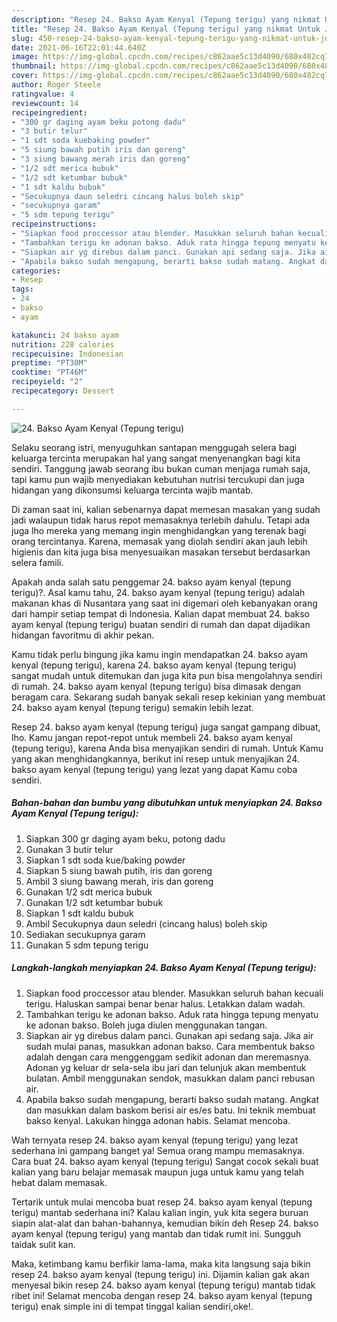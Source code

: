 ```yaml
---
description: "Resep 24. Bakso Ayam Kenyal (Tepung terigu) yang nikmat Untuk Jualan"
title: "Resep 24. Bakso Ayam Kenyal (Tepung terigu) yang nikmat Untuk Jualan"
slug: 450-resep-24-bakso-ayam-kenyal-tepung-terigu-yang-nikmat-untuk-jualan
date: 2021-06-16T22:01:44.640Z
image: https://img-global.cpcdn.com/recipes/c862aae5c13d4090/680x482cq70/24-bakso-ayam-kenyal-tepung-terigu-foto-resep-utama.jpg
thumbnail: https://img-global.cpcdn.com/recipes/c862aae5c13d4090/680x482cq70/24-bakso-ayam-kenyal-tepung-terigu-foto-resep-utama.jpg
cover: https://img-global.cpcdn.com/recipes/c862aae5c13d4090/680x482cq70/24-bakso-ayam-kenyal-tepung-terigu-foto-resep-utama.jpg
author: Roger Steele
ratingvalue: 4
reviewcount: 14
recipeingredient:
- "300 gr daging ayam beku potong dadu"
- "3 butir telur"
- "1 sdt soda kuebaking powder"
- "5 siung bawah putih iris dan goreng"
- "3 siung bawang merah iris dan goreng"
- "1/2 sdt merica bubuk"
- "1/2 sdt ketumbar bubuk"
- "1 sdt kaldu bubuk"
- "Secukupnya daun seledri cincang halus boleh skip"
- "secukupnya garam"
- "5 sdm tepung terigu"
recipeinstructions:
- "Siapkan food proccessor atau blender. Masukkan seluruh bahan kecuali terigu. Haluskan sampai benar benar halus. Letakkan dalam wadah."
- "Tambahkan terigu ke adonan bakso. Aduk rata hingga tepung menyatu ke adonan bakso. Boleh juga diulen menggunakan tangan."
- "Siapkan air yg direbus dalam panci. Gunakan api sedang saja. Jika air sudah mulai panas, masukkan adonan bakso. Cara membentuk bakso adalah dengan cara menggenggam sedikit adonan dan meremasnya. Adonan yg keluar dr sela-sela ibu jari dan telunjuk akan membentuk bulatan. Ambil menggunakan sendok, masukkan dalam panci rebusan air."
- "Apabila bakso sudah mengapung, berarti bakso sudah matang. Angkat dan masukkan dalam baskom berisi air es/es batu. Ini teknik membuat bakso kenyal. Lakukan hingga adonan habis. Selamat mencoba."
categories:
- Resep
tags:
- 24
- bakso
- ayam

katakunci: 24 bakso ayam 
nutrition: 228 calories
recipecuisine: Indonesian
preptime: "PT30M"
cooktime: "PT46M"
recipeyield: "2"
recipecategory: Dessert

---
```



![24. Bakso Ayam Kenyal (Tepung terigu)](https://img-global.cpcdn.com/recipes/c862aae5c13d4090/680x482cq70/24-bakso-ayam-kenyal-tepung-terigu-foto-resep-utama.jpg)

Selaku seorang istri, menyuguhkan santapan menggugah selera bagi keluarga tercinta merupakan hal yang sangat menyenangkan bagi kita sendiri. Tanggung jawab seorang ibu bukan cuman menjaga rumah saja, tapi kamu pun wajib menyediakan kebutuhan nutrisi tercukupi dan juga hidangan yang dikonsumsi keluarga tercinta wajib mantab.

Di zaman  saat ini, kalian sebenarnya dapat memesan masakan yang sudah jadi walaupun tidak harus repot memasaknya terlebih dahulu. Tetapi ada juga lho mereka yang memang ingin menghidangkan yang terenak bagi orang tercintanya. Karena, memasak yang diolah sendiri akan jauh lebih higienis dan kita juga bisa menyesuaikan masakan tersebut berdasarkan selera famili. 



Apakah anda salah satu penggemar 24. bakso ayam kenyal (tepung terigu)?. Asal kamu tahu, 24. bakso ayam kenyal (tepung terigu) adalah makanan khas di Nusantara yang saat ini digemari oleh kebanyakan orang dari hampir setiap tempat di Indonesia. Kalian dapat membuat 24. bakso ayam kenyal (tepung terigu) buatan sendiri di rumah dan dapat dijadikan hidangan favoritmu di akhir pekan.

Kamu tidak perlu bingung jika kamu ingin mendapatkan 24. bakso ayam kenyal (tepung terigu), karena 24. bakso ayam kenyal (tepung terigu) sangat mudah untuk ditemukan dan juga kita pun bisa mengolahnya sendiri di rumah. 24. bakso ayam kenyal (tepung terigu) bisa dimasak dengan beragam cara. Sekarang sudah banyak sekali resep kekinian yang membuat 24. bakso ayam kenyal (tepung terigu) semakin lebih lezat.

Resep 24. bakso ayam kenyal (tepung terigu) juga sangat gampang dibuat, lho. Kamu jangan repot-repot untuk membeli 24. bakso ayam kenyal (tepung terigu), karena Anda bisa menyajikan sendiri di rumah. Untuk Kamu yang akan menghidangkannya, berikut ini resep untuk menyajikan 24. bakso ayam kenyal (tepung terigu) yang lezat yang dapat Kamu coba sendiri.

<!--inarticleads1-->

##### Bahan-bahan dan bumbu yang dibutuhkan untuk menyiapkan 24. Bakso Ayam Kenyal (Tepung terigu):

1. Siapkan 300 gr daging ayam beku, potong dadu
1. Gunakan 3 butir telur
1. Siapkan 1 sdt soda kue/baking powder
1. Siapkan 5 siung bawah putih, iris dan goreng
1. Ambil 3 siung bawang merah, iris dan goreng
1. Gunakan 1/2 sdt merica bubuk
1. Gunakan 1/2 sdt ketumbar bubuk
1. Siapkan 1 sdt kaldu bubuk
1. Ambil Secukupnya daun seledri (cincang halus) boleh skip
1. Sediakan secukupnya garam
1. Gunakan 5 sdm tepung terigu




<!--inarticleads2-->

##### Langkah-langkah menyiapkan 24. Bakso Ayam Kenyal (Tepung terigu):

1. Siapkan food proccessor atau blender. Masukkan seluruh bahan kecuali terigu. Haluskan sampai benar benar halus. Letakkan dalam wadah.
1. Tambahkan terigu ke adonan bakso. Aduk rata hingga tepung menyatu ke adonan bakso. Boleh juga diulen menggunakan tangan.
1. Siapkan air yg direbus dalam panci. Gunakan api sedang saja. Jika air sudah mulai panas, masukkan adonan bakso. Cara membentuk bakso adalah dengan cara menggenggam sedikit adonan dan meremasnya. Adonan yg keluar dr sela-sela ibu jari dan telunjuk akan membentuk bulatan. Ambil menggunakan sendok, masukkan dalam panci rebusan air.
1. Apabila bakso sudah mengapung, berarti bakso sudah matang. Angkat dan masukkan dalam baskom berisi air es/es batu. Ini teknik membuat bakso kenyal. Lakukan hingga adonan habis. Selamat mencoba.




Wah ternyata resep 24. bakso ayam kenyal (tepung terigu) yang lezat sederhana ini gampang banget ya! Semua orang mampu memasaknya. Cara buat 24. bakso ayam kenyal (tepung terigu) Sangat cocok sekali buat kalian yang baru belajar memasak maupun juga untuk kamu yang telah hebat dalam memasak.

Tertarik untuk mulai mencoba buat resep 24. bakso ayam kenyal (tepung terigu) mantab sederhana ini? Kalau kalian ingin, yuk kita segera buruan siapin alat-alat dan bahan-bahannya, kemudian bikin deh Resep 24. bakso ayam kenyal (tepung terigu) yang mantab dan tidak rumit ini. Sungguh taidak sulit kan. 

Maka, ketimbang kamu berfikir lama-lama, maka kita langsung saja bikin resep 24. bakso ayam kenyal (tepung terigu) ini. Dijamin kalian gak akan menyesal bikin resep 24. bakso ayam kenyal (tepung terigu) mantab tidak ribet ini! Selamat mencoba dengan resep 24. bakso ayam kenyal (tepung terigu) enak simple ini di tempat tinggal kalian sendiri,oke!.

